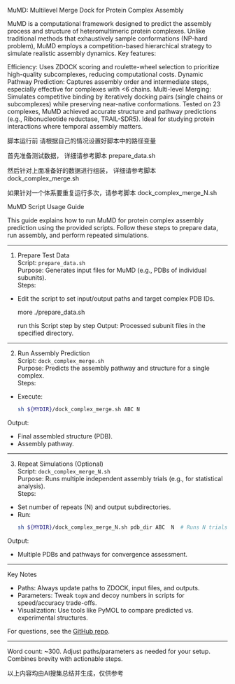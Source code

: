 MuMD: Multilevel Merge Dock for Protein Complex Assembly

MuMD is a computational framework designed to predict the assembly process and structure of heteromultimeric protein complexes. Unlike traditional methods that exhaustively sample conformations (NP-hard problem), MuMD employs a competition-based hierarchical strategy to simulate realistic assembly dynamics. Key features:

Efficiency: Uses ZDOCK scoring and roulette-wheel selection to prioritize high-quality subcomplexes, reducing computational costs.
Dynamic Pathway Prediction: Captures assembly order and intermediate steps, especially effective for complexes with <6 chains.
Multi-level Merging: Simulates competitive binding by iteratively docking pairs (single chains or subcomplexes) while preserving near-native conformations.
Tested on 23 complexes, MuMD achieved accurate structure and pathway predictions (e.g., Ribonucleotide reductase, TRAIL-SDR5). Ideal for studying protein interactions where temporal assembly matters.

脚本运行前 请根据自己的情况设置好脚本中的路径变量

首先准备测试数据，   详细请参考脚本 prepare_data.sh

然后针对上面准备好的数据进行组装，  详细请参考脚本  dock_complex_merge.sh

如果针对一个体系要重复运行多次，请参考脚本  dock_complex_merge_N.sh



MuMD Script Usage Guide  
 
This guide explains how to run MuMD for protein complex assembly prediction using the provided scripts. Follow these steps to prepare data, run assembly, and perform repeated simulations.  
 
---  
 
1. Prepare Test Data  
Script: `prepare_data.sh`  
Purpose: Generates input files for MuMD (e.g., PDBs of individual subunits).  
Steps:  
- Edit the script to set input/output paths and target complex PDB IDs.  
   
  more ./prepare_data.sh

  run this Script  step by step
Output: Processed subunit files in the specified directory.  
 
---  
 
2. Run Assembly Prediction  
Script: `dock_complex_merge.sh`  
Purpose: Predicts the assembly pathway and structure for a single complex.  
Steps:  
- Execute:  
  ```bash
  sh ${MYDIR}/dock_complex_merge.sh ABC N 
  ```  
Output:  
- Final assembled structure (PDB).  
- Assembly pathway.  
 
---  
 
3. Repeat Simulations (Optional)  
Script: `dock_complex_merge_N.sh`  
Purpose: Runs multiple independent assembly trials (e.g., for statistical analysis).  
Steps:  
- Set number of repeats (N) and output subdirectories.  
- Run:  
  ```bash 
  sh ${MYDIR}/dock_complex_merge_N.sh pdb_dir ABC  N  # Runs N trials 
  ```  
Output:  
- Multiple PDBs and pathways for convergence assessment.  
 
---  
 
Key Notes  
- Paths: Always update paths to ZDOCK, input files, and outputs.  
- Parameters: Tweak `topN` and decoy numbers in scripts for speed/accuracy trade-offs.  
- Visualization: Use tools like PyMOL to compare predicted vs. experimental structures.  
 
For questions, see the [GitHub repo](https://github.com/your-repo).  
 
---  
Word count: ~300. Adjust paths/parameters as needed for your setup. Combines brevity with actionable steps.


以上内容均由AI搜集总结并生成，仅供参考
